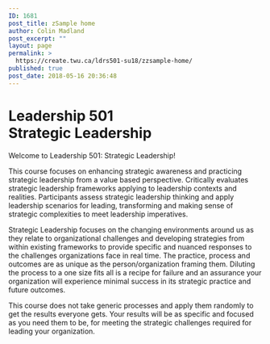 ```yaml
---
ID: 1681
post_title: zSample home
author: Colin Madland
post_excerpt: ""
layout: page
permalink: >
  https://create.twu.ca/ldrs501-su18/zzsample-home/
published: true
post_date: 2018-05-16 20:36:48
---
```

<!--themify_builder_static--><h1>Leadership 501<br />Strategic Leadership</h1>
 <p>Welcome to Leadership 501: Strategic Leadership!</p> <p>This course focuses on enhancing strategic awareness and practicing strategic leadership from a value based perspective. Critically evaluates strategic leadership frameworks applying to leadership contexts and realities. Participants assess strategic leadership thinking and apply leadership scenarios for leading, transforming and making sense of strategic complexities to meet leadership imperatives.</p> <p>Strategic Leadership focuses on the changing environments around us as they relate to organizational challenges and developing strategies from within existing frameworks to provide specific and nuanced responses to the challenges organizations face in real time. The practice, process and outcomes are as unique as the person/organization framing them. Diluting the process to a one size fits all is a recipe for failure and an assurance your organization will experience minimal success in its strategic practice and future outcomes.</p> <p>This course does not take generic processes and apply them randomly to get the results everyone gets. Your results will be as specific and focused as you need them to be, for meeting the strategic challenges required for leading your organization.</p><!--/themify_builder_static-->